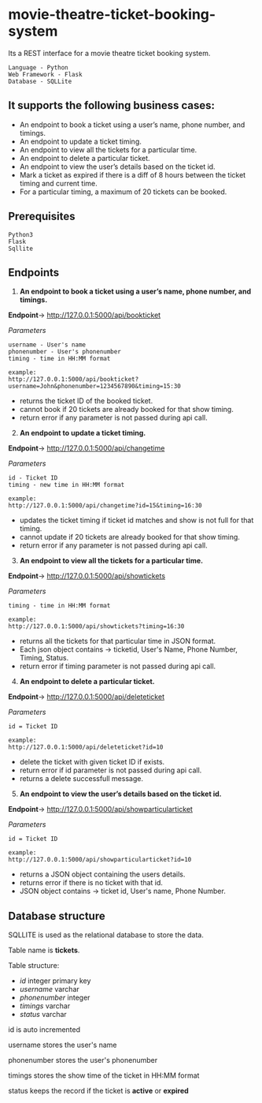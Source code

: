 # movie-theatre-ticket-booking-system

Its a REST interface for a movie theatre ticket booking system.
```
Language - Python
Web Framework - Flask
Database - SQLLite
```

## It supports the following business cases:
- An endpoint to book a ticket using a user’s name, phone number, and timings.
- An endpoint to update a ticket timing.
- An endpoint to view all the tickets for a particular time.
- An endpoint to delete a particular ticket.
- An endpoint to view the user’s details based on the ticket id.
- Mark a ticket as expired if there is a diff of 8 hours between the ticket timing and current time.
- For a particular timing, a maximum of 20 tickets can be booked.

## Prerequisites

```
Python3
Flask
Sqllite
```

## Endpoints

1. **An endpoint to book a ticket using a user’s name, phone number, and timings.**

**Endpoint**-> http://127.0.0.1:5000/api/bookticket

*Parameters*
```
username - User's name
phonenumber - User's phonenumber
timing - time in HH:MM format

example: 
http://127.0.0.1:5000/api/bookticket?username=John&phonenumber=1234567890&timing=15:30
```

- returns the ticket ID of the booked ticket.
- cannot book if 20 tickets are already booked for that show timing.
- return error if any parameter is not passed during api call.

2. **An endpoint to update a ticket timing.**

**Endpoint**-> http://127.0.0.1:5000/api/changetime

*Parameters*
```
id - Ticket ID
timing - new time in HH:MM format

example: 
http://127.0.0.1:5000/api/changetime?id=15&timing=16:30
```

- updates the ticket timing if ticket id matches and show is not full for that timing.
- cannot update if 20 tickets are already booked for that show timing.
- return error if any parameter is not passed during api call.

3. **An endpoint to view all the tickets for a particular time.**


**Endpoint**-> http://127.0.0.1:5000/api/showtickets

*Parameters*
```
timing - time in HH:MM format

example: 
http://127.0.0.1:5000/api/showtickets?timing=16:30
```
- returns all the tickets for that particular time in JSON format.
- Each json object contains -> ticketid, User's Name, Phone Number, Timing, Status.
- return error if timing parameter is not passed during api call.

4. **An endpoint to delete a particular ticket.**


**Endpoint**-> http://127.0.0.1:5000/api/deleteticket

*Parameters*
```
id = Ticket ID

example: 
http://127.0.0.1:5000/api/deleteticket?id=10
```
- delete the ticket with given ticket ID if exists.
- return error if id parameter is not passed during api call.
- returns a delete successfull message.

5. **An endpoint to view the user’s details based on the ticket id.**


**Endpoint**-> http://127.0.0.1:5000/api/showparticularticket

*Parameters*
```
id = Ticket ID

example: 
http://127.0.0.1:5000/api/showparticularticket?id=10
```
- returns a JSON object containing the users details.
- returns error if there is no ticket with that id.
- JSON object contains -> ticket id, User's name, Phone Number.

## Database structure

SQLLITE is used as the relational database to store the data.

Table name is **tickets**.

Table structure:
- *id* integer primary key
- *username* varchar
- *phonenumber* integer
- *timings* varchar
- *status* varchar

id is auto incremented

username stores the user's name

phonenumber stores the user's phonenumber

timings stores the show time of the ticket in HH:MM format

status keeps the record if the ticket is **active** or **expired**
